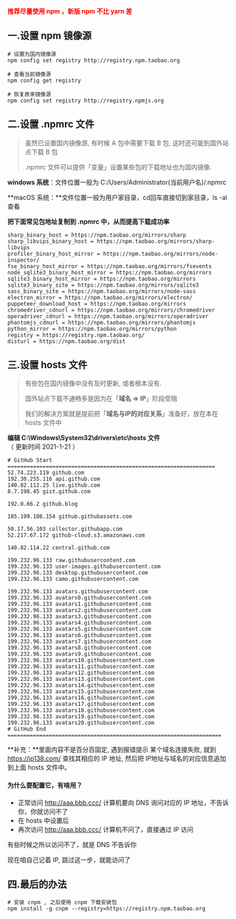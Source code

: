 <b style="color:red">推荐尽量使用 npm ，新版 npm 不比 yarn 差</b>

## 一.设置 npm 镜像源

```shell
# 设置为国内镜像源
npm config set registry http://registry.npm.taobao.org

# 查看当前镜像源
npm config get registry

# 恢复原来镜像源
npm config set registry http://registry.npmjs.org
```



## 二.设置 .npmrc 文件

> 虽然已设置国内镜像源, 有时候 A 包中需要下载 B 包, 这时还可能到国外站点下载 B 包
>
> .npmrc 文件可以提供「变量」设置某些包的下载地址也为国内镜像.

**windows 系统**：文件位置一般为 C:/Users/Administrator(当前用户名)/.npmrc 

**macOS 系统：**文件位置一般为用户家目录，cd回车直接切到家目录，ls -al 查看

**把下面常见包地址复制到 .npmrc 中，从而提高下载成功率**

```
sharp_binary_host = https://npm.taobao.org/mirrors/sharp
sharp_libvips_binary_host = https://npm.taobao.org/mirrors/sharp-libvips
profiler_binary_host_mirror = https://npm.taobao.org/mirrors/node-inspector/
fse_binary_host_mirror = https://npm.taobao.org/mirrors/fsevents
node_sqlite3_binary_host_mirror = https://npm.taobao.org/mirrors
sqlite3_binary_host_mirror = https://npm.taobao.org/mirrors
sqlite3_binary_site = https://npm.taobao.org/mirrors/sqlite3
sass_binary_site = https://npm.taobao.org/mirrors/node-sass
electron_mirror = https://npm.taobao.org/mirrors/electron/
puppeteer_download_host = https://npm.taobao.org/mirrors
chromedriver_cdnurl = https://npm.taobao.org/mirrors/chromedriver
operadriver_cdnurl = https://npm.taobao.org/mirrors/operadriver
phantomjs_cdnurl = https://npm.taobao.org/mirrors/phantomjs
python_mirror = https://npm.taobao.org/mirrors/python
registry = https://registry.npm.taobao.org/
disturl = https://npm.taobao.org/dist
```



## 三.设置 hosts 文件

> 有些包在国内镜像中没有及时更新, 或者根本没有.
>
> 国外站点下载不通畅多是因为在「**域名 => IP**」阶段受阻
>
> 我们的解决方案就是提前把「**域名与IP的对应关系**」准备好，放在本在 hosts 文件中

**编辑 C:\Windows\System32\drivers\etc\hosts 文件**   （ 更新时间 2021-1-21 ）

```
# GitHub Start =================================================================
52.74.223.119 github.com
192.30.255.116 api.github.com
140.82.112.25 live.github.com
8.7.198.45 gist.github.com

192.0.66.2 github.blog

185.199.108.154 github.githubassets.com

50.17.56.103 collector.githubapp.com
52.217.67.172 github-cloud.s3.amazonaws.com

140.82.114.22 central.github.com

199.232.96.133 raw.githubusercontent.com
199.232.96.133 user-images.githubusercontent.com
199.232.96.133 desktop.githubusercontent.com
199.232.96.133 camo.githubusercontent.com

199.232.96.133 avatars.githubusercontent.com
199.232.96.133 avatars0.githubusercontent.com
199.232.96.133 avatars1.githubusercontent.com
199.232.96.133 avatars2.githubusercontent.com
199.232.96.133 avatars3.githubusercontent.com
199.232.96.133 avatars4.githubusercontent.com
199.232.96.133 avatars5.githubusercontent.com
199.232.96.133 avatars6.githubusercontent.com
199.232.96.133 avatars7.githubusercontent.com
199.232.96.133 avatars8.githubusercontent.com
199.232.96.133 avatars9.githubusercontent.com
199.232.96.133 avatars10.githubusercontent.com
199.232.96.133 avatars11.githubusercontent.com
199.232.96.133 avatars12.githubusercontent.com
199.232.96.133 avatars13.githubusercontent.com
199.232.96.133 avatars14.githubusercontent.com
199.232.96.133 avatars15.githubusercontent.com
199.232.96.133 avatars16.githubusercontent.com
199.232.96.133 avatars17.githubusercontent.com
199.232.96.133 avatars18.githubusercontent.com
199.232.96.133 avatars19.githubusercontent.com
199.232.96.133 avatars20.githubusercontent.com
# GitHub End ===================================================================
```

**补充：**里面内容不是百分百固定, 遇到报错提示 某个域名连接失败, 就到 https://ip138.com/ 查找其相应的 IP 地址, 然后把 IP地址与域名的对应信息追加到上面 hosts 文件中。

#### 为什么要配置它，有啥用？

- 正常访问  http://aaa.bbb.ccc/  计算机要向 DNS 询问对应的 IP 地址，不告诉你，你就访问不了
- 在 hosts 中设置后
- 再次访问  http://aaa.bbb.ccc/  计算机不问了，直接通过 IP 访问

有些时候之所以访问不了，就是 DNS 不告诉你

现在咱自己记着 IP, 跳过这一步，就能访问了



## 四.最后的办法

```shell
# 安装 cnpm , 之后使用 cnpm 下载安装包
npm install -g cnpm --registry=https://registry.npm.taobao.org
```

